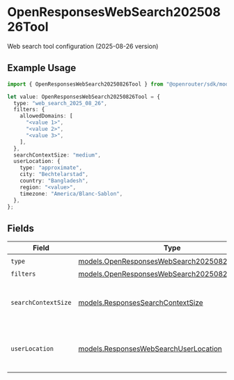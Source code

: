 # OpenResponsesWebSearch20250826Tool

Web search tool configuration (2025-08-26 version)

## Example Usage

```typescript
import { OpenResponsesWebSearch20250826Tool } from "@openrouter/sdk/models";

let value: OpenResponsesWebSearch20250826Tool = {
  type: "web_search_2025_08_26",
  filters: {
    allowedDomains: [
      "<value 1>",
      "<value 2>",
      "<value 3>",
    ],
  },
  searchContextSize: "medium",
  userLocation: {
    type: "approximate",
    city: "Bechtelarstad",
    country: "Bangladesh",
    region: "<value>",
    timezone: "America/Blanc-Sablon",
  },
};
```

## Fields

| Field                                                                                                      | Type                                                                                                       | Required                                                                                                   | Description                                                                                                |
| ---------------------------------------------------------------------------------------------------------- | ---------------------------------------------------------------------------------------------------------- | ---------------------------------------------------------------------------------------------------------- | ---------------------------------------------------------------------------------------------------------- |
| `type`                                                                                                     | [models.OpenResponsesWebSearch20250826ToolType](../models/openresponseswebsearch20250826tooltype.md)       | :heavy_check_mark:                                                                                         | N/A                                                                                                        |
| `filters`                                                                                                  | [models.OpenResponsesWebSearch20250826ToolFilters](../models/openresponseswebsearch20250826toolfilters.md) | :heavy_minus_sign:                                                                                         | N/A                                                                                                        |
| `searchContextSize`                                                                                        | [models.ResponsesSearchContextSize](../models/responsessearchcontextsize.md)                               | :heavy_minus_sign:                                                                                         | Size of the search context for web search tools                                                            |
| `userLocation`                                                                                             | [models.ResponsesWebSearchUserLocation](../models/responseswebsearchuserlocation.md)                       | :heavy_minus_sign:                                                                                         | User location information for web search                                                                   |